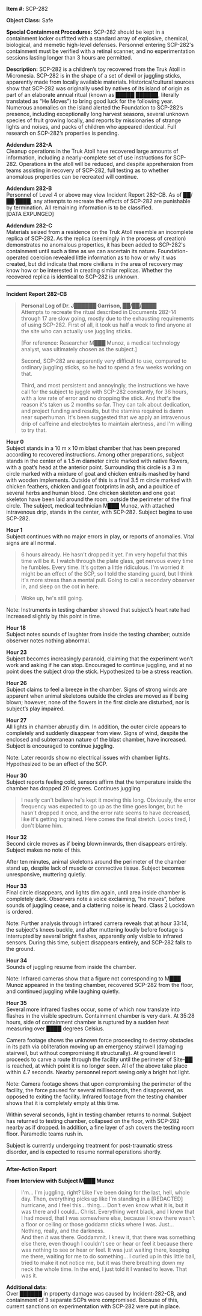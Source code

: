 **Item #:** SCP-282

**Object Class:** Safe

**Special Containment Procedures:** SCP-282 should be kept in a containment locker outfitted with a standard array of explosive, chemical, biological, and memetic high-level defenses. Personnel entering SCP-282's containment must be verified with a retinal scanner, and no experimentation sessions lasting longer than 3 hours are permitted.

**Description:** SCP-282 is a children’s toy recovered from the Truk Atoll in Micronesia. SCP-282 is in the shape of a set of devil or juggling sticks, apparently made from locally available materials. Historical/cultural sources show that SCP-282 was originally used by natives of its island of origin as part of an elaborate annual ritual (known as █████ ██████, literally translated as “He Moves”) to bring good luck for the following year. Numerous anomalies on the island alerted the Foundation to SCP-282’s presence, including exceptionally long harvest seasons, several unknown species of fruit growing locally, and reports by missionaries of strange lights and noises, and packs of children who appeared identical. Full research on SCP-282’s properties is pending.

**Addendum 282-A**  
Cleanup operations in the Truk Atoll have recovered large amounts of information, including a nearly-complete set of use instructions for SCP-282. Operations in the atoll will be reduced, and despite apprehension from teams assisting in recovery of SCP-282, full testing as to whether anomalous properties can be recreated will continue.

**Addendum 282-B**  
Personnel of Level 4 or above may view Incident Report 282-CB. As of ██/██/████, any attempts to recreate the effects of SCP-282 are punishable by termination. All remaining information is to be classified.  
\[DATA EXPUNGED\]

**Addendum 282-C**  
Materials seized from a residence on the Truk Atoll resemble an incomplete replica of SCP-282. As the replica (seemingly in the process of creation) demonstrates no anomalous properties, it has been added to SCP-282's containment until such a time as we can ascertain its nature. Foundation-operated coercion revealed little information as to how or why it was created, but did indicate that more civilians in the area of recovery may know how or be interested in creating similar replicas. Whether the recovered replica is identical to SCP-282 is unknown.

* * *

**Incident Report 282-CB**

> **Personal Log of Dr. J██████ Garrison, ██/██/████**  
> Attempts to recreate the ritual described in Documents 282-14 through 17 are slow going, mostly due to the exhausting requirements of using SCP-282. First of all, it took us half a week to find anyone at the site who can actually use juggling sticks.
> 
> \[For reference: Researcher M███ Munoz, a medical technology analyst, was ultimately chosen as the subject.\]
> 
> Second, SCP-282 are apparently very difficult to use, compared to ordinary juggling sticks, so he had to spend a few weeks working on that.
> 
> Third, and most persistent and annoyingly, the instructions we have call for the subject to juggle with SCP-282 constantly, for 36 hours, with a low rate of error and no dropping the stick. And _that's_ the reason it's taken us 2 months so far. They can talk about dedication, and project funding and results, but the stamina required is damn near superhuman. It's been suggested that we apply an intravenous drip of caffeine and electrolytes to maintain alertness, and I'm willing to try that.

**Hour 0**  
Subject stands in a 10 m x 10 m blast chamber that has been prepared according to recovered instructions. Among other preparations, subject stands in the center of a 1.5 m diameter circle marked with native flowers, with a goat’s head at the anterior point. Surrounding this circle is a 3 m circle marked with a mixture of goat and chicken entrails mashed by hand with wooden implements. Outside of this is a final 3.5 m circle marked with chicken feathers, chicken and goat footprints in ash, and a poultice of several herbs and human blood. One chicken skeleton and one goat skeleton have been laid around the room, outside the perimeter of the final circle. The subject, medical technician M███ Munoz, with attached intravenous drip, stands in the center, with SCP-282. Subject begins to use SCP-282.

**Hour 1**  
Subject continues with no major errors in play, or reports of anomalies. Vital signs are all normal.

> 6 hours already. He hasn't dropped it yet. I'm very hopeful that this time will be it. I watch through the plate glass, get nervous every time he fumbles. Every time. It's gotten a little ridiculous. I'm worried it might be an effect of the SCP, so I told the standing guard, but I think it's more stress than a mental pull. Going to call a secondary observer in, and sleep on the cot in here.

> Woke up, he's still going.

Note: Instruments in testing chamber showed that subject’s heart rate had increased slightly by this point in time.

**Hour 18**  
Subject notes sounds of laughter from inside the testing chamber; outside observer notes nothing abnormal.

**Hour 23**  
Subject becomes increasingly paranoid, claiming that the experiment won’t work and asking if he can stop. Encouraged to continue juggling, and at no point does the subject drop the stick. Hypothesized to be a stress reaction.

**Hour 26**  
Subject claims to feel a breeze in the chamber. Signs of strong winds are apparent when animal skeletons outside the circles are moved as if being blown; however, none of the flowers in the first circle are disturbed, nor is subject’s play impaired.

**Hour 27**  
All lights in chamber abruptly dim. In addition, the outer circle appears to completely and suddenly disappear from view. Signs of wind, despite the enclosed and subterranean nature of the blast chamber, have increased. Subject is encouraged to continue juggling.

Note: Later records show no electrical issues with chamber lights. Hypothesized to be an effect of the SCP.

**Hour 30**  
Subject reports feeling cold, sensors affirm that the temperature inside the chamber has dropped 20 degrees. Continues juggling.

> I nearly can't believe he's kept it moving this long. Obviously, the error frequency was expected to go up as the time goes longer, but he hasn't dropped it once, and the error rate seems to have decreased, like it's getting ingrained. Here comes the final stretch. Looks tired, I don't blame him.

**Hour 32**  
Second circle moves as if being blown inwards, then disappears entirely. Subject makes no note of this.

After ten minutes, animal skeletons around the perimeter of the chamber stand up, despite lack of muscle or connective tissue. Subject becomes unresponsive, muttering quietly.

**Hour 33**  
Final circle disappears, and lights dim again, until area inside chamber is completely dark. Observers note a voice exclaiming, “he moves”, before sounds of juggling cease, and a clattering noise is heard. Class 2 Lockdown is ordered.

Note: Further analysis through infrared camera reveals that at hour 33:14, the subject's knees buckle, and after muttering loudly before footage is interrupted by several bright flashes, apparently only visible to infrared sensors. During this time, subject disappears entirely, and SCP-282 falls to the ground.

**Hour 34**  
Sounds of juggling resume from inside the chamber.

Note: Infrared cameras show that a figure not corresponding to M███ Munoz appeared in the testing chamber, recovered SCP-282 from the floor, and continued juggling while laughing quietly.

**Hour 35**  
Several more infrared flashes occur, some of which now translate into flashes in the visible spectrum. Containment chamber is very dark. At 35:28 hours, side of containment chamber is ruptured by a sudden heat measuring over ████ degrees Celsius.

Camera footage shows the unknown force proceeding to destroy obstacles in its path via obliteration moving up an emergency stairwell (damaging stairwell, but without compromising it structurally). At ground level it proceeds to carve a route through the facility until the perimeter of Site-██ is reached, at which point it is no longer seen. All of the above take place within 4.7 seconds. Nearby personnel report seeing only a bright hot light.

Note: Camera footage shows that upon compromising the perimeter of the facility, the force paused for several milliseconds, then disappeared, as opposed to exiting the facility. Infrared footage from the testing chamber shows that it is completely empty at this time.

Within several seconds, light in testing chamber returns to normal. Subject has returned to testing chamber, collapsed on the floor, with SCP-282 nearby as if dropped. In addition, a fine layer of ash covers the testing room floor. Paramedic teams rush in.

Subject is currently undergoing treatment for post-traumatic stress disorder, and is expected to resume normal operations shortly.

* * *

**After-Action Report**

**From Interview with Subject M███ Munoz**

> I'm… I'm juggling, right? Like I've been doing for the last, hell, whole day. Then, everything picks up like I'm standing in a \[REDACTED\] hurricane, and I feel this… thing…. Don't even know what it is, but it was there and I could… Christ. Everything went black, and I knew that I had moved, that I was somewhere else, because I knew there wasn't a floor or ceiling or those goddamn sticks where I was. Just… Nothing, really, and the darkness.  
> And then _it_ was there. Goddammit. I knew it, that there was something else there, even though I couldn't see or hear or feel it because there was nothing to see or hear or feel. It was just waiting there, keeping me there, waiting for me to do something… I curled up in this little ball, tried to make it not notice me, but it was there breathing down my neck the whole time. In the end, I just told it I wanted to leave. That was it.

**Additional data:**  
Over ██████ in property damage was caused by Incident-282-CB, and containment of 3 separate SCPs were compromised. Because of this, current sanctions on experimentation with SCP-282 were put in place.